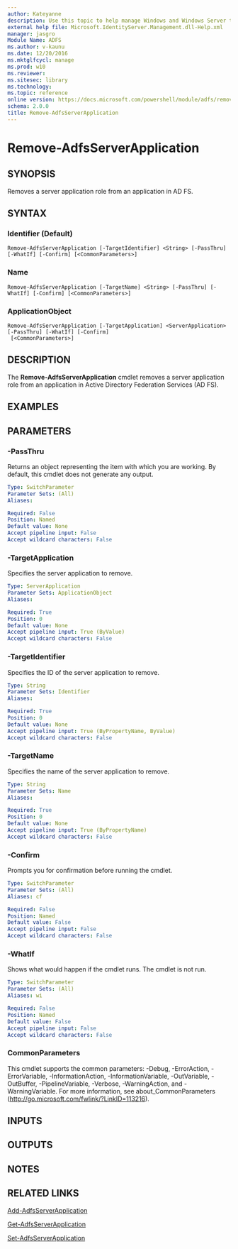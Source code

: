```yaml
---
author: Kateyanne
description: Use this topic to help manage Windows and Windows Server technologies with Windows PowerShell.
external help file: Microsoft.IdentityServer.Management.dll-Help.xml
manager: jasgro
Module Name: ADFS
ms.author: v-kaunu
ms.date: 12/20/2016
ms.mktglfcycl: manage
ms.prod: w10
ms.reviewer: 
ms.sitesec: library
ms.technology: 
ms.topic: reference
online version: https://docs.microsoft.com/powershell/module/adfs/remove-adfsserverapplication?view=windowsserver2016-ps&wt.mc_id=ps-gethelp
schema: 2.0.0
title: Remove-AdfsServerApplication
---
```


# Remove-AdfsServerApplication

## SYNOPSIS
Removes a server application role from an application in AD FS.

## SYNTAX

### Identifier (Default)
```
Remove-AdfsServerApplication [-TargetIdentifier] <String> [-PassThru] [-WhatIf] [-Confirm] [<CommonParameters>]
```

### Name
```
Remove-AdfsServerApplication [-TargetName] <String> [-PassThru] [-WhatIf] [-Confirm] [<CommonParameters>]
```

### ApplicationObject
```
Remove-AdfsServerApplication [-TargetApplication] <ServerApplication> [-PassThru] [-WhatIf] [-Confirm]
 [<CommonParameters>]
```

## DESCRIPTION
The **Remove-AdfsServerApplication** cmdlet removes a server application role from an application in Active Directory Federation Services (AD FS).

## EXAMPLES

## PARAMETERS

### -PassThru
Returns an object representing the item with which you are working.
By default, this cmdlet does not generate any output.

```yaml
Type: SwitchParameter
Parameter Sets: (All)
Aliases: 

Required: False
Position: Named
Default value: None
Accept pipeline input: False
Accept wildcard characters: False
```

### -TargetApplication
Specifies the server application to remove.

```yaml
Type: ServerApplication
Parameter Sets: ApplicationObject
Aliases: 

Required: True
Position: 0
Default value: None
Accept pipeline input: True (ByValue)
Accept wildcard characters: False
```

### -TargetIdentifier
Specifies the ID of the server application to remove.

```yaml
Type: String
Parameter Sets: Identifier
Aliases: 

Required: True
Position: 0
Default value: None
Accept pipeline input: True (ByPropertyName, ByValue)
Accept wildcard characters: False
```

### -TargetName
Specifies the name of the server application to remove.

```yaml
Type: String
Parameter Sets: Name
Aliases: 

Required: True
Position: 0
Default value: None
Accept pipeline input: True (ByPropertyName)
Accept wildcard characters: False
```

### -Confirm
Prompts you for confirmation before running the cmdlet.

```yaml
Type: SwitchParameter
Parameter Sets: (All)
Aliases: cf

Required: False
Position: Named
Default value: False
Accept pipeline input: False
Accept wildcard characters: False
```

### -WhatIf
Shows what would happen if the cmdlet runs.
The cmdlet is not run.

```yaml
Type: SwitchParameter
Parameter Sets: (All)
Aliases: wi

Required: False
Position: Named
Default value: False
Accept pipeline input: False
Accept wildcard characters: False
```

### CommonParameters
This cmdlet supports the common parameters: -Debug, -ErrorAction, -ErrorVariable, -InformationAction, -InformationVariable, -OutVariable, -OutBuffer, -PipelineVariable, -Verbose, -WarningAction, and -WarningVariable. For more information, see about_CommonParameters (http://go.microsoft.com/fwlink/?LinkID=113216).

## INPUTS

## OUTPUTS

## NOTES

## RELATED LINKS

[Add-AdfsServerApplication](./Add-AdfsServerApplication.md)

[Get-AdfsServerApplication](./Get-AdfsServerApplication.md)

[Set-AdfsServerApplication](./Set-AdfsServerApplication.md)

